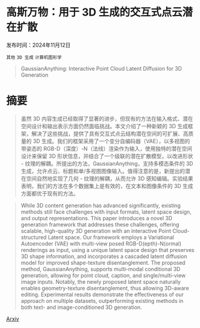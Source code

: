 # 高斯万物：用于 3D 生成的交互式点云潜在扩散

发布时间：2024年11月12日

`其他` `3D 生成` `计算机图形学`

> GaussianAnything: Interactive Point Cloud Latent Diffusion for 3D Generation

# 摘要

> 虽然 3D 内容生成已经取得了显著的进步，但现有的方法在输入格式、潜在空间设计和输出表示方面仍然面临挑战。本文介绍了一种新颖的 3D 生成框架，解决了这些挑战，提供了具有交互式点云结构潜在空间的可扩展、高质量的 3D 生成。我们的框架采用了一个变分自编码器（VAE），以多视图的带姿态的 RGB-D（深度）-N（法线）渲染作为输入，使用独特的潜在空间设计来保留 3D 形状信息，并结合了一个级联的潜在扩散模型，以改进形状 - 纹理的解耦。所提出的方法，GaussianAnything，支持多模态条件的 3D 生成，允许点云、标题和单/多视图图像输入。值得注意的是，新提出的潜在空间自然地实现了几何 - 纹理的解耦，从而允许 3D 感知编辑。实验结果表明，我们的方法在多个数据集上是有效的，在文本和图像条件的 3D 生成方面都优于现有的方法。

> While 3D content generation has advanced significantly, existing methods still face challenges with input formats, latent space design, and output representations. This paper introduces a novel 3D generation framework that addresses these challenges, offering scalable, high-quality 3D generation with an interactive Point Cloud-structured Latent space. Our framework employs a Variational Autoencoder (VAE) with multi-view posed RGB-D(epth)-N(ormal) renderings as input, using a unique latent space design that preserves 3D shape information, and incorporates a cascaded latent diffusion model for improved shape-texture disentanglement. The proposed method, GaussianAnything, supports multi-modal conditional 3D generation, allowing for point cloud, caption, and single/multi-view image inputs. Notably, the newly proposed latent space naturally enables geometry-texture disentanglement, thus allowing 3D-aware editing. Experimental results demonstrate the effectiveness of our approach on multiple datasets, outperforming existing methods in both text- and image-conditioned 3D generation.

[Arxiv](https://arxiv.org/abs/2411.08033)